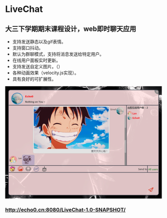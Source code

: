 # LiveChat
## 大三下学期期末课程设计，web即时聊天应用
+ 支持发送静态以及gif表情。
+ 支持窗口抖动。
+ 默认为群聊模式，支持将消息发送给特定用户。
+ 在线用户面板实时更新。
+ 支持发送自定义图片。（）
+ 各种动画效果（velocity.js实现）。
+ 具有良好的可扩展性。

 ![overview](https://raw.githubusercontent.com/Echo009/LiveChat/master/src/main/webapp/img/overview.png)
### http://echo0.cn:8080/LiveChat-1.0-SNAPSHOT/

